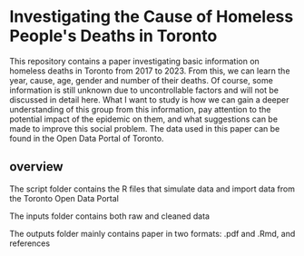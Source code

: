 # Investigating the Cause of Homeless People's Deaths in Toronto

This repository contains a paper investigating basic information on homeless deaths in Toronto from 2017 to 2023. From this, we can learn the year, cause, age, gender and number of their deaths. Of course, some information is still unknown due to uncontrollable factors and will not be discussed in detail here. What I want to study is how we can gain a deeper understanding of this group from this information, pay attention to the potential impact of the epidemic on them, and what suggestions can be made to improve this social problem. The data used in this paper can be found in the Open Data Portal of Toronto.

## overview

The script folder contains the R files that simulate data and import data from the Toronto Open Data Portal

The inputs folder contains both raw and cleaned data

The outputs folder mainly contains paper in two formats: .pdf and .Rmd, and references
